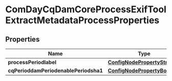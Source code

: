 
# ComDayCqDamCoreProcessExifToolExtractMetadataProcessProperties

## Properties
Name | Type | Description | Notes
------------ | ------------- | ------------- | -------------
**processPeriodlabel** | [**ConfigNodePropertyString**](ConfigNodePropertyString.md) |  |  [optional]
**cqPerioddamPeriodenablePeriodsha1** | [**ConfigNodePropertyBoolean**](ConfigNodePropertyBoolean.md) |  |  [optional]



